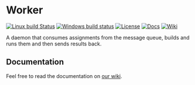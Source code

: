 # Worker

[![Linux build Status](https://img.shields.io/travis/ReCodEx/worker/master.svg?label=Linux%20build)](https://travis-ci.org/ReCodEx/worker)
[![Windows build status](https://img.shields.io/appveyor/ci/ReCodEx/BasicWorker/master.svg?label=Windows%20build)](https://ci.appveyor.com/project/ReCodEx/basicworker/branch/master)
[![License](http://img.shields.io/:license-mit-blue.svg)](http://badges.mit-license.org)
[![Docs](https://img.shields.io/badge/docs-latest-brightgreen.svg)](http://recodex.github.io/worker/)
[![Wiki](https://img.shields.io/badge/docs-wiki-orange.svg)](https://github.com/ReCodEx/GlobalWiki/wiki)

A daemon that consumes assignments from the message queue, builds and runs them 
and then sends results back.

## Documentation

Feel free to read the documentation on [our wiki](https://github.com/ReCodEx/GlobalWiki/wiki/Worker).
